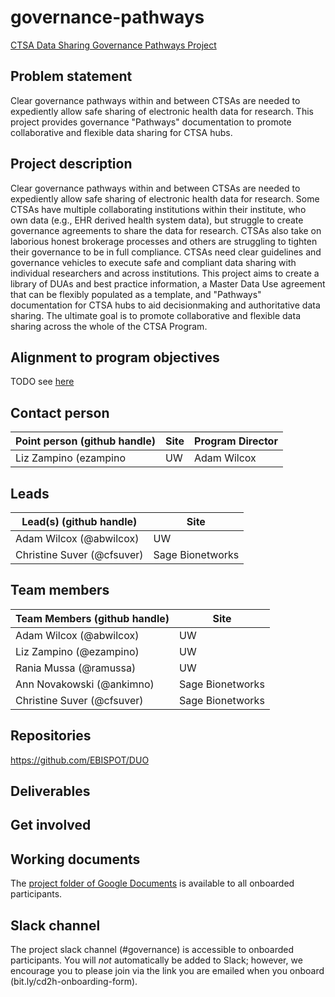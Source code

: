 # governance-pathways
[CTSA Data Sharing Governance Pathways Project](https://data2health.github.io/governance-pathways/)

## Problem statement
Clear governance pathways within and between CTSAs are needed to expediently allow safe sharing of electronic health data for research. This project provides governance "Pathways" documentation to promote collaborative and flexible data sharing for CTSA hubs.

## Project description
Clear governance pathways within and between CTSAs are needed to expediently allow safe sharing of electronic health data for research. Some CTSAs have multiple collaborating institutions within their institute, who own data (e.g., EHR derived health system data), but struggle to create governance agreements to share the data for research. CTSAs also take on laborious honest brokerage processes and others are struggling to tighten their governance to be in full compliance. CTSAs need clear guidelines and governance vehicles to execute safe and compliant data sharing with individual researchers and across institutions. This project aims to create a library of DUAs and best practice information, a Master Data Use agreement that can be flexibly populated as a template, and "Pathways" documentation for CTSA hubs to aid decisionmaking and authoritative data sharing. The ultimate goal is to promote collaborative and flexible data sharing across the whole of the CTSA Program.

## Alignment to program objectives
TODO see [here](https://github.com/data2health/roadmap/blob/master/cd2h-foa.md)

## Contact person

Point person (github handle) | Site | Program Director
----------|--------------|---------------
Liz Zampino (ezampino | UW | Adam Wilcox


## Leads 

Lead(s) (github handle) | Site
----------|--------------|
Adam Wilcox (@abwilcox) | UW
Christine Suver (@cfsuver) | Sage Bionetworks 

## Team members 

Team Members (github handle) | Site
----------|--------------|
Adam Wilcox (@abwilcox) | UW
Liz Zampino (@ezampino) | UW
Rania Mussa (@ramussa)  | UW
Ann Novakowski (@ankimno) | Sage Bionetworks
Christine Suver (@cfsuver) | Sage Bionetworks 

## Repositories

https://github.com/EBISPOT/DUO

## Deliverables


## Get involved


## Working documents
The [project folder of Google Documents](https://drive.google.com/drive/u/0/folders/1bxu7JRnVgZsaj8xkthsKwpZBiasgDnXL) is available to all onboarded participants.

## Slack channel
The project slack channel (#governance) is accessible to onboarded participants. You will *not* automatically be added to Slack; however, we encourage you to please join via the link you are emailed when you onboard (bit.ly/cd2h-onboarding-form).

